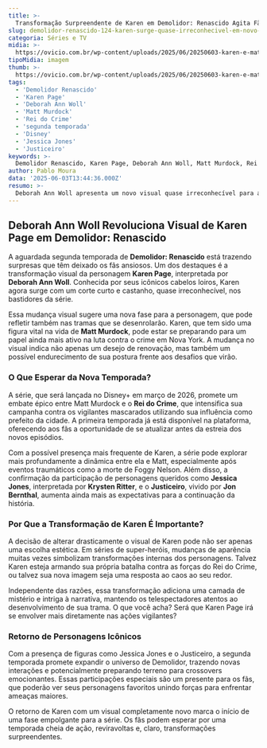 ```yaml
---
title: >-
  Transformação Surpreendente de Karen em Demolidor: Renascido Agita Fãs da Série
slug: demolidor-renascido-124-karen-surge-quase-irreconhecivel-em-novo-registro-da-2-temporada
categoria: Séries e TV
midia: >-
  https://ovicio.com.br/wp-content/uploads/2025/06/20250603-karen-e-matt-murdock-em-demolidor-renascido.webp
tipoMidia: imagem
thumb: >-
  https://ovicio.com.br/wp-content/uploads/2025/06/20250603-karen-e-matt-murdock-em-demolidor-renascido.webp
tags:
  - 'Demolidor Renascido'
  - 'Karen Page'
  - 'Deborah Ann Woll'
  - 'Matt Murdock'
  - 'Rei do Crime'
  - 'segunda temporada'
  - 'Disney'
  - 'Jessica Jones'
  - 'Justiceiro'
keywords: >-
  Demolidor Renascido, Karen Page, Deborah Ann Woll, Matt Murdock, Rei do Crime, segunda temporada, Disney+, Jessica Jones, Justiceiro
author: Pablo Moura
data: '2025-06-03T13:44:36.000Z'
resumo: >-
  Deborah Ann Woll apresenta um novo visual quase irreconhecível para a 2ª temporada de Demolidor: Renascido, surpreendendo os fãs com uma mudança drástica. A série promete novos desafios para Matt Murdock enquanto traz personagens queridos de volta.
---
```


## Deborah Ann Woll Revoluciona Visual de Karen Page em Demolidor: Renascido

A aguardada segunda temporada de **Demolidor: Renascido** está trazendo surpresas que têm deixado os fãs ansiosos. Um dos destaques é a transformação visual da personagem **Karen Page**, interpretada por **Deborah Ann Woll**. Conhecida por seus icônicos cabelos loiros, Karen agora surge com um corte curto e castanho, quase irreconhecível, nos bastidores da série.

Essa mudança visual sugere uma nova fase para a personagem, que pode refletir também nas tramas que se desenrolarão. Karen, que tem sido uma figura vital na vida de **Matt Murdock**, pode estar se preparando para um papel ainda mais ativo na luta contra o crime em Nova York. A mudança no visual indica não apenas um desejo de renovação, mas também um possível endurecimento de sua postura frente aos desafios que virão.

### O Que Esperar da Nova Temporada?

A série, que será lançada no Disney+ em março de 2026, promete um embate épico entre Matt Murdock e o **Rei do Crime**, que intensifica sua campanha contra os vigilantes mascarados utilizando sua influência como prefeito da cidade. A primeira temporada já está disponível na plataforma, oferecendo aos fãs a oportunidade de se atualizar antes da estreia dos novos episódios.

Com a possível presença mais frequente de Karen, a série pode explorar mais profundamente a dinâmica entre ela e Matt, especialmente após eventos traumáticos como a morte de Foggy Nelson. Além disso, a confirmação da participação de personagens queridos como **Jessica Jones**, interpretada por **Krysten Ritter**, e o **Justiceiro**, vivido por **Jon Bernthal**, aumenta ainda mais as expectativas para a continuação da história.

### Por Que a Transformação de Karen É Importante?

A decisão de alterar drasticamente o visual de Karen pode não ser apenas uma escolha estética. Em séries de super-heróis, mudanças de aparência muitas vezes simbolizam transformações internas dos personagens. Talvez Karen esteja armando sua própria batalha contra as forças do Rei do Crime, ou talvez sua nova imagem seja uma resposta ao caos ao seu redor.

Independente das razões, essa transformação adiciona uma camada de mistério e intriga à narrativa, mantendo os telespectadores atentos ao desenvolvimento de sua trama. O que você acha? Será que Karen Page irá se envolver mais diretamente nas ações vigilantes?

### Retorno de Personagens Icônicos

Com a presença de figuras como Jessica Jones e o Justiceiro, a segunda temporada promete expandir o universo de Demolidor, trazendo novas interações e potencialmente preparando terreno para crossovers emocionantes. Essas participações especiais são um presente para os fãs, que poderão ver seus personagens favoritos unindo forças para enfrentar ameaças maiores.

O retorno de Karen com um visual completamente novo marca o início de uma fase empolgante para a série. Os fãs podem esperar por uma temporada cheia de ação, reviravoltas e, claro, transformações surpreendentes.
